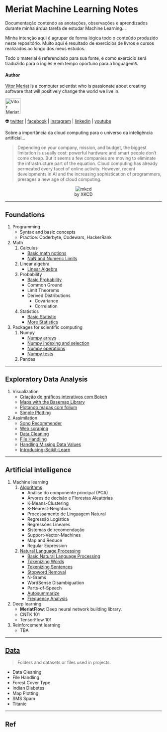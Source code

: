 <link rel="stylesheet" href="https://maxcdn.bootstrapcdn.com/font-awesome/4.6.1/css/font-awesome.min.css">

# Meriat Machine Learning Notes

Documentação contendo as anotações, observações e aprendizados durante minha árdua tarefa de estudar Machine Learning...

Minha intenção aqui é agrupar de forma lógica todo o conteúdo produzido neste repositório. Muito aqui é resultado de exercícios de livros e cursos realizados ao longo dos meus estudos.

Todo o material é referenciado para sua fonte, e como exercício será traduzido para o inglês e em tempo oportuno para a linguagem`R`.

#### Author

[Vitor Meriat](http://www.vitormeriat.com.br/) is a computer scientist who is passionate about creating software that will positively change the world we live in.

<img alt="Vitor Meriat" src="http://www.vitormeriat.com.br/assets/images/profile.jpg" height="50" width="50">

:alien: <a class="fa fa-twitter" aria-hidden="true" href="https://twitter.com/vitormeriat" target="_blank"> twitter</a> | <a class="fa fa-facebook" aria-hidden="true" href="https://www.facebook.com/vitormeriat/" target="_blank"> facebook</a> | <a class="fa fa-instagram" aria-hidden="true" href="https://www.instagram.com/vitormeriat/" target="_blank"> instagram</a> | <a class="fa fa-linkedin" aria-hidden="true" href="https://www.linkedin.com/in/vitormeriat" target="_blank"> linkedin</a> | <a class="fa fa-youtube" aria-hidden="true" href="https://www.youtube.com/user/vitormeriat/" target="_blank"> youtube</a>

Sobre a importância da cloud computing para o universo da inteligência artificial...

> Depending on your company, mission, and budget, the biggest limitation is usually cost: powerful hardware and smart people don’t come cheap. But it seems a few companies are moving to eliminate the infrastructure part of the equation. Cloud computing has already permeated every facet of online activity. However, recent developments in AI and the increasing sophistication of programmers, presages a new age of cloud computing.

<p align="center">
  <img src="https://i0.wp.com/metakermit.com/files/2017/09/compiling.png" alt="mkcd" />
  <br/>
  by XKCD
</p>

---

## Foundations
    
1. Programming
    * Syntax and basic concepts
    * Practice: Coderbyte, Codewars, HackerRank
2. Math
    1. Calculus
        * [Basic math notions](/math-probability-statistics/Basic-Math.ipynb)        
        * [NaN and Numeric Limits](/math-probability-statistics/NaN-and-Numeric-Limits.ipynb)
    2. Linear algebra
        * [Linear Algebra](/math-probability-statistics/Linear-Algebra.ipynb)
    3. Probability 
        * [Basic Probability](/math-probability-statistics/Basic-Probability.ipynb)
        * Common Ground
        * Limit Theorems
        * Derived Distributions
            * Covariance
            * Correlation
    4. Statistics
        * [Basic Statistic](/math-probability-statistics/Basic-Statistic.ipynb)
        * [More Statistics](/math-probability-statistics/Statistics.ipynb)
3. Packages for scientific computing
    1. Numpy
        * [Numpy arrays](/data-assimilation-and-visualization/numpy-arrays.ipynb)
        * [Numpy indexing and selection](/data-assimilation-and-visualization/numpy-indexing-and-selection.ipynb)
        * [Numpy operations](/data-assimilation-and-visualization/numpy-operations.ipynb)
        * [Numpy tests](/data-assimilation-and-visualization/numpy-tests.ipynb)
    2. Pandas
--- 

## Exploratory Data Analysis

1. Visualization
    * [Criação de gráficos interativos com Bokeh](/data-assimilation-and-visualization/criação-de-gráficos-interativos-com-bokeh.ipynb)  
    * [Maps with the Basemap Library](/data-assimilation-and-visualization/maps-with-the-basemap-library.ipynb)
    * [Plotando mapas com folium](/data-assimilation-and-visualization/plotando-mapas-com-folium.ipynb)
    * [Simple Plotting](/data-assimilation-and-visualization/simple-plotting.ipynb) 
2. Assimilation
    * [Song Recommender](/data-assimilation-and-visualization/song-recommender.ipynb)
    * [Web scraping](/data-assimilation-and-visualization/web-scraping-with-python.ipynb)
    * [Data Cleaning](/data-assimilation-and-visualization/data-cleaning.ipynb)
    * [File Handling](/data-assimilation-and-visualization/file-handling.ipynb)
    * [Handling Missing Data Values](/data-assimilation-and-visualization/handling-missing-data-values.ipynb)
    * [Introducing-Scikit-Learn](/data-assimilation-and-visualization/introducing-scikit-learn.ipynb)

---

## Artificial intelligence

1. Machine learning
    1. [Algorithms](/algorithms/)
        * Análise do componente principal (PCA)
        * Árvores de decisão e Florestas Aleatórias
        * K-Means-Clustering
        * K-Nearest-Neighbors
        * Processamento de Linguagem Natural
        * Regressão Logística
        * Regressões Lineares
        * Sistemas de recomendação
        * Support-Vector-Machines
        * Map and Reduce
        * Regular Expression
    2. [Natural Language Processing](/natural-language-processing/)
        * [Basic Natural Language Processing](/natural-language-processing/Basic-Natural-Language-Processing.ipynb)
        * [Tokenizing Words](/natural-language-processing/Tokenizing-Words.ipynb)
        * [Tokenizing Sentences](/natural-language-processing/Tokenizing-Sentences.ipynb)
        * [Stopword Removal](/natural-language-processing/Stopword-Removal.ipynb)
        * N-Grams
        * WordSense Disambiguation
        * Parts-of-Speech
        * [Autosummarize](/natural-language-processing/Autosummarize.ipynb)
        * [Frequency Analysis](/natural-language-processing/Frequency-Analysis.ipynb)
2. Deep learning
    * **MeriatFlow**: Deep neural network building library.
    * CNTK 101
    * TensorFlow 101
3. Reinforcement learning
    * TBA

---

## [Data](/data/)

> Folders and datasets or files used in projects.

* Data Cleaning
* File Handling
* Forest Cover Type
* Indian Diabetes
* Map Plotting
* SMS Spam
* Titanic

---

## Ref



